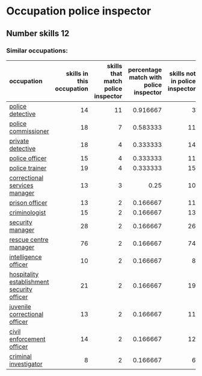# Occupation police inspector
## Number skills 12
### Similar occupations:
| occupation                                                                                  |   skills in this occupation |   skills that match police inspector |   percentage match with police inspector |   skills not in police inspector |
|:--------------------------------------------------------------------------------------------|----------------------------:|-------------------------------------:|-----------------------------------------:|---------------------------------:|
| [police detective](police_detective.md)                                                     |                          14 |                                   11 |                                 0.916667 |                                3 |
| [police commissioner](police_commissioner.md)                                               |                          18 |                                    7 |                                 0.583333 |                               11 |
| [private detective](private_detective.md)                                                   |                          18 |                                    4 |                                 0.333333 |                               14 |
| [police officer](police_officer.md)                                                         |                          15 |                                    4 |                                 0.333333 |                               11 |
| [police trainer](police_trainer.md)                                                         |                          19 |                                    4 |                                 0.333333 |                               15 |
| [correctional services manager](correctional_services_manager.md)                           |                          13 |                                    3 |                                 0.25     |                               10 |
| [prison officer](prison_officer.md)                                                         |                          13 |                                    2 |                                 0.166667 |                               11 |
| [criminologist](criminologist.md)                                                           |                          15 |                                    2 |                                 0.166667 |                               13 |
| [security manager](security_manager.md)                                                     |                          28 |                                    2 |                                 0.166667 |                               26 |
| [rescue centre manager](rescue_centre_manager.md)                                           |                          76 |                                    2 |                                 0.166667 |                               74 |
| [intelligence officer](intelligence_officer.md)                                             |                          10 |                                    2 |                                 0.166667 |                                8 |
| [hospitality establishment security officer](hospitality_establishment_security_officer.md) |                          21 |                                    2 |                                 0.166667 |                               19 |
| [juvenile correctional officer](juvenile_correctional_officer.md)                           |                          13 |                                    2 |                                 0.166667 |                               11 |
| [civil enforcement officer](civil_enforcement_officer.md)                                   |                          14 |                                    2 |                                 0.166667 |                               12 |
| [criminal investigator](criminal_investigator.md)                                           |                           8 |                                    2 |                                 0.166667 |                                6 |
